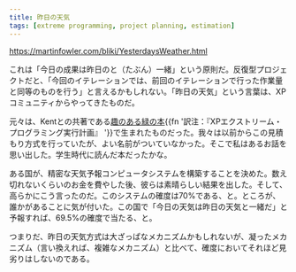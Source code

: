 ```yaml
---
title: 昨日の天気
tags: [extreme programming, project planning, estimation]
---
```


https://martinfowler.com/bliki/YesterdaysWeather.html

これは「今日の成果は昨日のと（たぶん）一緒」という原則だ。反復型プロジェクトだと、「今回のイテレーションでは、前回のイテレーションで行った作業量と同等のものを行う」と言えるかもしれない。「昨日の天気」という言葉は、XPコミュニティからやってきたものだ。

元々は、Kentとの共著である[趣のある緑の本](https://martinfowler.com/books/pxp.html){{fn '訳注：『XPエクストリーム・プログラミング実行計画』 '}}で生まれたものだった。我々は以前からこの見積もり方式を行っていたが、よい名前がついていなかった。そこで私はあるお話を思い出した。学生時代に読んだ本だったかな。

ある国が、精密な天気予報コンピュータシステムを構築することを決めた。数え切れないくらいのお金を費やした後、彼らは素晴らしい結果を出した。そして、高らかにこう言ったのだ。このシステムの確度は70%である、と。ところが、誰かがあることに気が付いた。この国で「今日の天気は昨日の天気と一緒だ」と予報すれば、69.5%の確度で当たる、と。

つまりだ、昨日の天気方式は大ざっぱなメカニズムかもしれないが、凝ったメカニズム（言い換えれば、複雑なメカニズム）と比べて、確度においてそれほど見劣りはしないのである。
